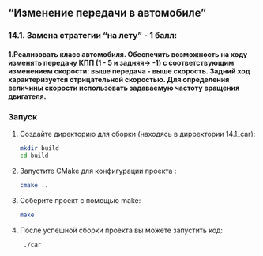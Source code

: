 ## “Изменение передачи в автомобиле”
### 14.1. Замена стратегии “на лету” - 1 балл: 
#### 1.Реализовать класс автомобиля. Обеспечить возможность на ходу изменять передачу КПП (1 - 5 и задняя-> -1) с соответствующим изменением скорости: выше передача - выше скорость. Задний ход характеризуется отрицательной скоростью. Для определения величины скорости использовать задаваемую частоту вращения двигателя.
### Запуск

1. Создайте директорию для сборки (находясь в дирректории 14.1_car):
   ```sh
   mkdir build
   cd build
   ```
2. Запустите CMake для конфигурации проекта :

   ```sh
   cmake ..
   ```


3. Соберите проект с помощью make:
   ```sh
   make
   ```
4. После успешной сборки проекта вы можете запустить код:
   ```sh
    ./car
   ```
